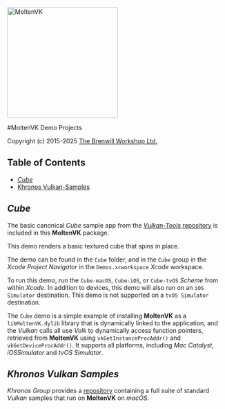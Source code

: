 <a class="site-logo" href="https://github.com/KhronosGroup/MoltenVK" title="MoltenVK">
	<img src="../Docs/images/MoltenVK-Logo-Banner.png" alt="MoltenVK" style="width:256px;height:auto">
</a>



#MoltenVK Demo Projects

Copyright (c) 2015-2025 [The Brenwill Workshop Ltd.](http://www.brenwill.com)

[comment]: # "This document is written in Markdown (http://en.wikipedia.org/wiki/Markdown) format."
[comment]: # "For best results, use a Markdown reader."



Table of Contents
-----------------

- [*Cube*](#vulkan-tools-cube)
- [Khronos Vulkan-Samples](#khronos-vulkan-samples)


<a name="vulkan-tools-cube"></a>
*Cube*
------

The basic canonical *Cube* sample app from the
[*Vulkan-Tools* repository](https://github.com/KhronosGroup/Vulkan-Tools)
is included in this **MoltenVK** package.

This demo renders a basic textured cube that spins in place.

The demo can be found in the `Cube` folder, and in the `Cube` group in the
*Xcode Project Navigator* in the `Demos.xcworkspace` *Xcode* workspace.

To run this demo, run the `Cube-macOS`, `Cube-iOS`, or `Cube-tvOS` *Scheme* from within *Xcode*.
In addition to devices, this demo will also run on an `iOS Simulator` destination.
This demo is not supported on a `tvOS Simulator` destination.

The `Cube` demo is a simple example of installing **MoltenVK** as a `libMoltenVK.dylib` library that 
is dynamically linked to the application, and the _Vulkan_ calls all use _Volk_ to dynamically access 
function pointers, retrieved from **MoltenVK** using `vkGetInstanceProcAddr()` and `vkGetDeviceProcAddr()`. 
It supports all platforms, including _Mac Catalyst_, _iOSSimulator_ and _tvOS Simulator_.


<a name="khronos-vulkan-samples"></a>
*Khronos Vulkan Samples*
----------------------

*Khronos Group* provides a [repository](https://github.com/KhronosGroup/Vulkan-Samples)
containing a full suite of standard *Vulkan* samples that run on **MoltenVK** on *macOS*.
